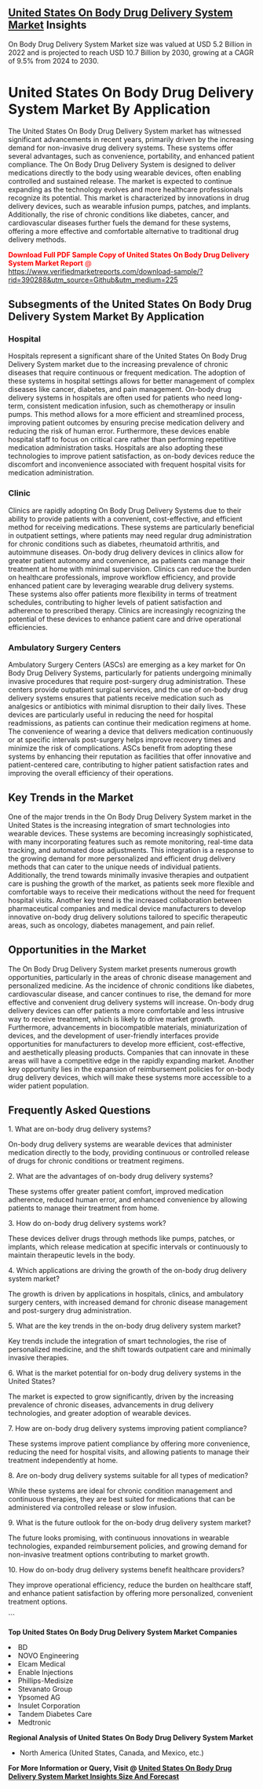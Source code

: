 <h2><a href="https://www.verifiedmarketreports.com/download-sample/?rid=390288&amp;utm_source=Github&amp;utm_medium=225" target="_blank">United States On Body Drug Delivery System Market</a> Insights</h2><p>On Body Drug Delivery System Market size was valued at USD 5.2 Billion in 2022 and is projected to reach USD 10.7 Billion by 2030, growing at a CAGR of 9.5% from 2024 to 2030.</p><p> <h1>United States On Body Drug Delivery System Market By Application</h1> <p>The United States On Body Drug Delivery System market has witnessed significant advancements in recent years, primarily driven by the increasing demand for non-invasive drug delivery systems. These systems offer several advantages, such as convenience, portability, and enhanced patient compliance. The On Body Drug Delivery System is designed to deliver medications directly to the body using wearable devices, often enabling controlled and sustained release. The market is expected to continue expanding as the technology evolves and more healthcare professionals recognize its potential. This market is characterized by innovations in drug delivery devices, such as wearable infusion pumps, patches, and implants. Additionally, the rise of chronic conditions like diabetes, cancer, and cardiovascular diseases further fuels the demand for these systems, offering a more effective and comfortable alternative to traditional drug delivery methods. <p><span class=""><span style="color: #ff0000;"><strong>Download Full PDF Sample Copy of United States On Body Drug Delivery System Market Report</strong> @ </span><a href="https://www.verifiedmarketreports.com/download-sample/?rid=390288&amp;utm_source=Github&amp;utm_medium=225" target="_blank">https://www.verifiedmarketreports.com/download-sample/?rid=390288&amp;utm_source=Github&amp;utm_medium=225</a></span></p></p> <h2>Subsegments of the United States On Body Drug Delivery System Market By Application</h2> <h3>Hospital</h3> <p>Hospitals represent a significant share of the United States On Body Drug Delivery System market due to the increasing prevalence of chronic diseases that require continuous or frequent medication. The adoption of these systems in hospital settings allows for better management of complex diseases like cancer, diabetes, and pain management. On-body drug delivery systems in hospitals are often used for patients who need long-term, consistent medication infusion, such as chemotherapy or insulin pumps. This method allows for a more efficient and streamlined process, improving patient outcomes by ensuring precise medication delivery and reducing the risk of human error. Furthermore, these devices enable hospital staff to focus on critical care rather than performing repetitive medication administration tasks. Hospitals are also adopting these technologies to improve patient satisfaction, as on-body devices reduce the discomfort and inconvenience associated with frequent hospital visits for medication administration.</p> <h3>Clinic</h3> <p>Clinics are rapidly adopting On Body Drug Delivery Systems due to their ability to provide patients with a convenient, cost-effective, and efficient method for receiving medications. These systems are particularly beneficial in outpatient settings, where patients may need regular drug administration for chronic conditions such as diabetes, rheumatoid arthritis, and autoimmune diseases. On-body drug delivery devices in clinics allow for greater patient autonomy and convenience, as patients can manage their treatment at home with minimal supervision. Clinics can reduce the burden on healthcare professionals, improve workflow efficiency, and provide enhanced patient care by leveraging wearable drug delivery systems. These systems also offer patients more flexibility in terms of treatment schedules, contributing to higher levels of patient satisfaction and adherence to prescribed therapy. Clinics are increasingly recognizing the potential of these devices to enhance patient care and drive operational efficiencies.</p> <h3>Ambulatory Surgery Centers</h3> <p>Ambulatory Surgery Centers (ASCs) are emerging as a key market for On Body Drug Delivery Systems, particularly for patients undergoing minimally invasive procedures that require post-surgery drug administration. These centers provide outpatient surgical services, and the use of on-body drug delivery systems ensures that patients receive medication such as analgesics or antibiotics with minimal disruption to their daily lives. These devices are particularly useful in reducing the need for hospital readmissions, as patients can continue their medication regimens at home. The convenience of wearing a device that delivers medication continuously or at specific intervals post-surgery helps improve recovery times and minimize the risk of complications. ASCs benefit from adopting these systems by enhancing their reputation as facilities that offer innovative and patient-centered care, contributing to higher patient satisfaction rates and improving the overall efficiency of their operations.</p> <h2>Key Trends in the Market</h2> <p>One of the major trends in the On Body Drug Delivery System market in the United States is the increasing integration of smart technologies into wearable devices. These systems are becoming increasingly sophisticated, with many incorporating features such as remote monitoring, real-time data tracking, and automated dose adjustments. This integration is a response to the growing demand for more personalized and efficient drug delivery methods that can cater to the unique needs of individual patients. Additionally, the trend towards minimally invasive therapies and outpatient care is pushing the growth of the market, as patients seek more flexible and comfortable ways to receive their medications without the need for frequent hospital visits. Another key trend is the increased collaboration between pharmaceutical companies and medical device manufacturers to develop innovative on-body drug delivery solutions tailored to specific therapeutic areas, such as oncology, diabetes management, and pain relief.</p> <h2>Opportunities in the Market</h2> <p>The On Body Drug Delivery System market presents numerous growth opportunities, particularly in the areas of chronic disease management and personalized medicine. As the incidence of chronic conditions like diabetes, cardiovascular disease, and cancer continues to rise, the demand for more effective and convenient drug delivery systems will increase. On-body drug delivery devices can offer patients a more comfortable and less intrusive way to receive treatment, which is likely to drive market growth. Furthermore, advancements in biocompatible materials, miniaturization of devices, and the development of user-friendly interfaces provide opportunities for manufacturers to develop more efficient, cost-effective, and aesthetically pleasing products. Companies that can innovate in these areas will have a competitive edge in the rapidly expanding market. Another key opportunity lies in the expansion of reimbursement policies for on-body drug delivery devices, which will make these systems more accessible to a wider patient population.</p> <h2>Frequently Asked Questions</h2> <p>1. What are on-body drug delivery systems?</p> <p>On-body drug delivery systems are wearable devices that administer medication directly to the body, providing continuous or controlled release of drugs for chronic conditions or treatment regimens.</p> <p>2. What are the advantages of on-body drug delivery systems?</p> <p>These systems offer greater patient comfort, improved medication adherence, reduced human error, and enhanced convenience by allowing patients to manage their treatment from home.</p> <p>3. How do on-body drug delivery systems work?</p> <p>These devices deliver drugs through methods like pumps, patches, or implants, which release medication at specific intervals or continuously to maintain therapeutic levels in the body.</p> <p>4. Which applications are driving the growth of the on-body drug delivery system market?</p> <p>The growth is driven by applications in hospitals, clinics, and ambulatory surgery centers, with increased demand for chronic disease management and post-surgery drug administration.</p> <p>5. What are the key trends in the on-body drug delivery system market?</p> <p>Key trends include the integration of smart technologies, the rise of personalized medicine, and the shift towards outpatient care and minimally invasive therapies.</p> <p>6. What is the market potential for on-body drug delivery systems in the United States?</p> <p>The market is expected to grow significantly, driven by the increasing prevalence of chronic diseases, advancements in drug delivery technologies, and greater adoption of wearable devices.</p> <p>7. How are on-body drug delivery systems improving patient compliance?</p> <p>These systems improve patient compliance by offering more convenience, reducing the need for hospital visits, and allowing patients to manage their treatment independently at home.</p> <p>8. Are on-body drug delivery systems suitable for all types of medication?</p> <p>While these systems are ideal for chronic condition management and continuous therapies, they are best suited for medications that can be administered via controlled release or slow infusion.</p> <p>9. What is the future outlook for the on-body drug delivery system market?</p> <p>The future looks promising, with continuous innovations in wearable technologies, expanded reimbursement policies, and growing demand for non-invasive treatment options contributing to market growth.</p> <p>10. How do on-body drug delivery systems benefit healthcare providers?</p> <p>They improve operational efficiency, reduce the burden on healthcare staff, and enhance patient satisfaction by offering more personalized, convenient treatment options.</p> ```</p><p><strong>Top United States On Body Drug Delivery System Market Companies</strong></p><div data-test-id=""><p><li>BD</li><li> NOVO Engineering</li><li> Elcam Medical</li><li> Enable Injections</li><li> Phillips-Medisize</li><li> Stevanato Group</li><li> Ypsomed AG</li><li> Insulet Corporation</li><li> Tandem Diabetes Care</li><li> Medtronic</li></p><div><strong>Regional Analysis of&nbsp;United States On Body Drug Delivery System Market</strong></div><ul><li dir="ltr"><p dir="ltr">North America&nbsp;(United States, Canada, and Mexico, etc.)</p></li></ul><p><strong>For More Information or Query, Visit @&nbsp;</strong><strong><a href="https://www.verifiedmarketreports.com/product/on-body-drug-delivery-system-market/?utm_source=Github&amp;utm_medium=225" target="_blank">United States On Body Drug Delivery System Market Insights Size And Forecast</a></strong></p></div>
